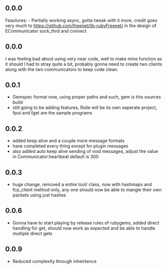## 0.0.0
  Feautures:
    - Partially working async, gotta tweak with it more, credit goes very much to  https://github.com/freenet/lib-rubyFreenet/ in the design of ECommunicator sock_thrd and connect

## 0.0.0
  I was feeling bad about using very near code, well to make mine function as it should I had to stray quite a bit, probably gonna need to create two clients along with the two communicators to keep code clean.

## 0.0.1
  - Gemspec format now, using proper paths and such, gem is this sources build
  - still going to be adding features, Rsite will be its own seperate project, fput and fget are the sample programs

## 0.0.2
  - added keep alive and a couple more message formats
  - have completed every thing except for plugin messages
  - also added auto keep alive sending of void messages, adjust the value in Communicator.heartbeat default is 300

## 0.0.3
  - huge change, removed a entire tool/ class, now with hashmaps and fcp_client method only, any one should now be able to mangle their own packets using just hashes

## 0.0.6
  - Gonna have to start playing by release rules of rubygems, added direct handling for get, should now work as expected and be able to handle multiple direct gets

## 0.0.9
  - Reduced complexity through inheirtence
